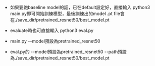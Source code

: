 * 如果要跑baseline model的話，已在default設定好，直接輸入
python3 main.py即可開始訓練模型，最後訓練出的model .pt file會在./save_dir/pretrained_resnet50/best_model.pt

* evaluate時也可直接輸入
python3 eval.py

* main.py
--model預設為pretrained_resnet50

* eval.py的
--model預設為pretrained_resnet50
--path預設為./save_dir/pretrained_resnet50/best_model.pt